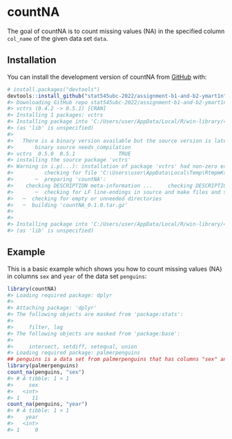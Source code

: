 
<!-- README.md is generated from README.Rmd. Please edit that file -->

# countNA

<!-- badges: start -->
<!-- badges: end -->

The goal of countNA is to count missing values (NA) in the specified
column `col_name` of the given data set `data`.

## Installation

You can install the development version of countNA from
[GitHub](https://github.com/) with:

``` r
# install.packages("devtools")
devtools::install_github("stat545ubc-2022/assignment-b1-and-b2-ymart1n")
#> Downloading GitHub repo stat545ubc-2022/assignment-b1-and-b2-ymart1n@HEAD
#> vctrs (0.4.2 -> 0.5.1) [CRAN]
#> Installing 1 packages: vctrs
#> Installing package into 'C:/Users/user/AppData/Local/R/win-library/4.2'
#> (as 'lib' is unspecified)
#> 
#>   There is a binary version available but the source version is later:
#>       binary source needs_compilation
#> vctrs  0.5.0  0.5.1              TRUE
#> installing the source package 'vctrs'
#> Warning in i.p(...): installation of package 'vctrs' had non-zero exit status
#>          checking for file 'C:\Users\user\AppData\Local\Temp\RtmpmKs8CO\remotes21ec506a4bca\stat545ubc-2022-assignment-b1-and-b2-ymart1n-cb6b4d8/DESCRIPTION' ...  ✔  checking for file 'C:\Users\user\AppData\Local\Temp\RtmpmKs8CO\remotes21ec506a4bca\stat545ubc-2022-assignment-b1-and-b2-ymart1n-cb6b4d8/DESCRIPTION'
#>       ─  preparing 'countNA':
#>    checking DESCRIPTION meta-information ...     checking DESCRIPTION meta-information ...   ✔  checking DESCRIPTION meta-information
#>       ─  checking for LF line-endings in source and make files and shell scripts
#>   ─  checking for empty or unneeded directories
#>   ─  building 'countNA_0.1.0.tar.gz'
#>      
#> 
#> Installing package into 'C:/Users/user/AppData/Local/R/win-library/4.2'
#> (as 'lib' is unspecified)
```

## Example

This is a basic example which shows you how to count missing values (NA)
in columns `sex` and `year` of the data set `penguins`:

``` r
library(countNA)
#> Loading required package: dplyr
#> 
#> Attaching package: 'dplyr'
#> The following objects are masked from 'package:stats':
#> 
#>     filter, lag
#> The following objects are masked from 'package:base':
#> 
#>     intersect, setdiff, setequal, union
#> Loading required package: palmerpenguins
## penguins is a data set from palmerpenguins that has columns "sex" and "year"
library(palmerpenguins)
count_na(penguins, "sex")
#> # A tibble: 1 × 1
#>     sex
#>   <int>
#> 1    11
count_na(penguins, "year")
#> # A tibble: 1 × 1
#>    year
#>   <int>
#> 1     0
```

